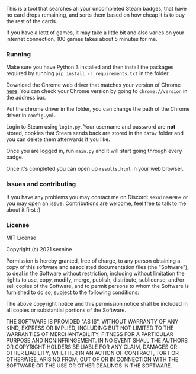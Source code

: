 This is a tool that searches all your uncompleted Steam badges, that have no card drops remaining, and sorts them based on how cheap it is to buy the rest of the cards.

If you have a lottt of games, it may take a little bit and also varies on your internet connection, 100 games takes about 5 minutes for me.

### Running
Make sure you have Python 3 installed and then install the packages required by running `pip install -r requirements.txt` in the folder.

Download the Chrome web driver that matches your version of Chrome [here](https://sites.google.com/a/chromium.org/chromedriver/downloads).
You can check your Chrome version by going to `chrome://version` in the address bar.

Put the chrome driver in the folder, you can change the path of the Chrome driver in `config.yml`.

Login to Steam using `login.py`.  Your username and password are **not** stored, cookies that Steam sends back are stored in the `data/` folder and you can delete them afterwards if you like.

Once you are logged in, run `main.py` and it will start going through every badge.

Once it's completed you can open up `results.html` in your web browser.

### Issues and contributing
If you have any problems you may contact me on Discord: `sexnine#6969` or you may open an issue.
Contributions are welcome, feel free to talk to me about it first :)

### License
MIT License

Copyright (c) 2021 sexnine

Permission is hereby granted, free of charge, to any person obtaining a copy
of this software and associated documentation files (the "Software"), to deal
in the Software without restriction, including without limitation the rights
to use, copy, modify, merge, publish, distribute, sublicense, and/or sell
copies of the Software, and to permit persons to whom the Software is
furnished to do so, subject to the following conditions:

The above copyright notice and this permission notice shall be included in all
copies or substantial portions of the Software.

THE SOFTWARE IS PROVIDED "AS IS", WITHOUT WARRANTY OF ANY KIND, EXPRESS OR
IMPLIED, INCLUDING BUT NOT LIMITED TO THE WARRANTIES OF MERCHANTABILITY,
FITNESS FOR A PARTICULAR PURPOSE AND NONINFRINGEMENT. IN NO EVENT SHALL THE
AUTHORS OR COPYRIGHT HOLDERS BE LIABLE FOR ANY CLAIM, DAMAGES OR OTHER
LIABILITY, WHETHER IN AN ACTION OF CONTRACT, TORT OR OTHERWISE, ARISING FROM,
OUT OF OR IN CONNECTION WITH THE SOFTWARE OR THE USE OR OTHER DEALINGS IN THE
SOFTWARE.